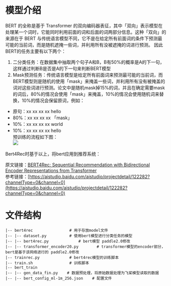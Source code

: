 # 模型介绍
BERT 的全称是基于 Transformer 的双向编码器表征，其中「双向」表示模型在处理某一个词时，它能同时利用前面的词和后面的词两部分信息。这种「双向」的来源在于 BERT 与传统语言模型不同，它不是在给定所有前面词的条件下预测最可能的当前词，而是随机遮掩一些词，并利用所有没被遮掩的词进行预测。
因此BERT的任务主要有以下两个：  
1. 二分类任务：在数据集中抽取两个句子A和B，B有50%的概率是A的下一句，这样通过判断B是否是A的下一句来判断BERT模型
2. Mask预测任务：传统语言模型是给定所有前面词来预测最可能的当前词，而BERT模型则是随机的使用「mask」来掩盖一些词，并利用所有没有被掩盖的词对这些词进行预测。论文中是随机mask掉15%的词，并且在确定需要mask的词后，80%的情况会使用「mask」来掩盖，10%的情况会使用随机词来替换，10%的情况会保留原词，例如：  
- 原句：xx xx xx xx hello
- 80%：xx xx xx xx 「mask」
- 10%：xx xx xx xx world
- 10%：xx xx xx xx hello  
预训练的流程如下图：  
![](https://ai-studio-static-online.cdn.bcebos.com/62090559e4754c31aa95f7e6976c71e93e95e03f5c724b6a913135d93457e904)  

Bert4Rec时基于以上，将bert应用到推荐系统：

原文链接：[BERT4Rec: Sequential Recommendation with Bidirectional Encoder Representations from Transformer](https://arxiv.org/abs/1904.06690)  
参考链接：[https://aistudio.baidu.com/aistudio/projectdetail/122282?channelType=0&channel=0](https://aistudio.baidu.com/aistudio/projectdetail/122282?channelType=0&channel=0)
# 文件结构
```
|-- bert4rec				# 用于存放model文件
|-- |-- dataset.py			# 使用bert模型进行分类任务的模型
|-- |-- bert4rec.py				# bert模型 paddle2.0修改
|-- |-- transformer_encoder20.py		# transformer模型的encoder部分，bert是基于该网络进行的 paddle2.0修改
|-- trainrec.py				# bert4rec模型的训练脚本
|-- train.sh				# 训练脚本
|-- bert_train
|-- |-- gen_data_fin.py    # 数据预处理，将原始数据处理为飞桨模型读取的数据
|-- |-- bert_config_ml-1m_256.json    # 配置文件
```
